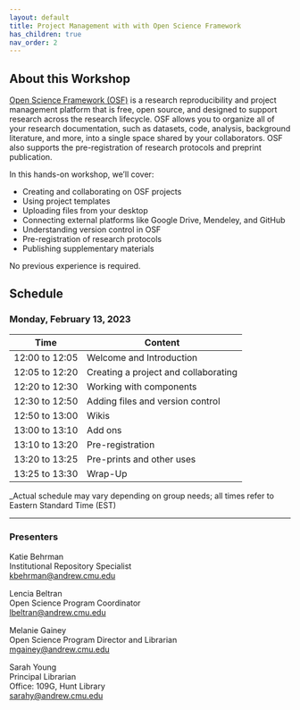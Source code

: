 ```yaml
---
layout: default
title: Project Management with with Open Science Framework
has_children: true
nav_order: 2
---
```


## About this Workshop

[Open Science Framework (OSF)](https://osf.io/) is a research reproducibility and project management platform that is free, open source, and designed to support research across the research lifecycle. OSF allows you to organize all of your research documentation, such as datasets, code, analysis, background literature, and more, into a single space shared by your collaborators. OSF also supports the pre-registration of research protocols and preprint publication. 

 
In this hands-on workshop, we’ll cover:

* Creating and collaborating on OSF projects
* Using project templates
* Uploading files from your desktop
* Connecting external platforms like Google Drive, Mendeley, and GitHub
* Understanding version control in OSF
* Pre-registration of research protocols
* Publishing supplementary materials

No previous experience is required. 

## Schedule

### Monday, February 13, 2023

| Time | Content|
| --- | ---|
| 12:00 to 12:05 | Welcome and Introduction|
| 12:05 to 12:20 | Creating a project and collaborating |
| 12:20 to 12:30| Working with components |
| 12:30 to 12:50| Adding files and version control |
| 12:50 to 13:00| Wikis |
| 13:00 to 13:10| Add ons |
| 13:10 to 13:20| Pre-registration |
| 13:20 to 13:25| Pre-prints and other uses |
| 13:25 to 13:30| Wrap-Up|

_Actual schedule may vary depending on group needs; all times refer to Eastern Standard Time (EST) 
____
### Presenters
Katie Behrman <a href='https://github.com/rootsandberries' target='_blank'><img src='../content/img/GitHub-Mark-custom.svg' style='width:15px; padding:0; border:none !important;'></a>  
Institutional Repository Specialist  
[kbehrman@andrew.cmu.edu](mailto:kbehrman@andrew.cmu.edu)

Lencia Beltran <a href='https://github.com/rootsandberries' target='_blank'><img src='../content/img/GitHub-Mark-custom.svg' style='width:15px; padding:0; border:none !important;'></a>  
Open Science Program Coordinator  
[lbeltran@andrew.cmu.edu](mailto:lbeltran@andrew.cmu.edu)

Melanie Gainey <a href='https://github.com/rootsandberries' target='_blank'><img src='../content/img/GitHub-Mark-custom.svg' style='width:15px; padding:0; border:none !important;'></a>  
Open Science Program Director and Librarian   
[mgainey@andrew.cmu.edu](mailto:mgainey@andrew.cmu.edu)

Sarah Young <a href='https://github.com/rootsandberries' target='_blank'><img src='../content/img/GitHub-Mark-custom.svg' style='width:15px; padding:0; border:none !important;'></a>  
Principal Librarian  
Office: 109G, Hunt Library  
[sarahy@andrew.cmu.edu](mailto:sarahy@andrew.cmu.edu)
